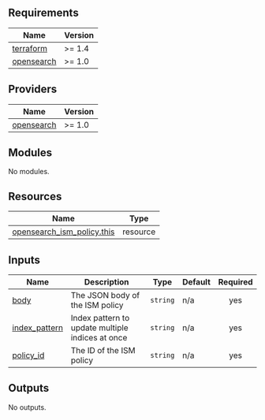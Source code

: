 ## Requirements

| Name | Version |
|------|---------|
| <a name="requirement_terraform"></a> [terraform](#requirement\_terraform) | >= 1.4 |
| <a name="requirement_opensearch"></a> [opensearch](#requirement\_opensearch) | >= 1.0 |

## Providers

| Name | Version |
|------|---------|
| <a name="provider_opensearch"></a> [opensearch](#provider\_opensearch) | >= 1.0 |

## Modules

No modules.

## Resources

| Name | Type |
|------|------|
| [opensearch_ism_policy.this](https://registry.terraform.io/providers/opensearch-project/opensearch/latest/docs/resources/ism_policy) | resource |

## Inputs

| Name | Description | Type | Default | Required |
|------|-------------|------|---------|:--------:|
| <a name="input_body"></a> [body](#input\_body) | The JSON body of the ISM policy | `string` | n/a | yes |
| <a name="input_index_pattern"></a> [index\_pattern](#input\_index\_pattern) | Index pattern to update multiple indices at once | `string` | n/a | yes |
| <a name="input_policy_id"></a> [policy\_id](#input\_policy\_id) | The ID of the ISM policy | `string` | n/a | yes |

## Outputs

No outputs.
